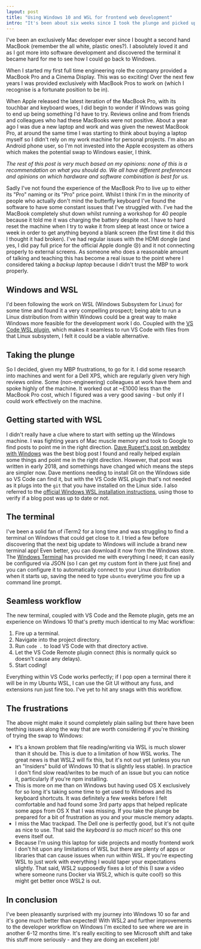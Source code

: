 ```yaml
---
layout: post
title: "Using Windows 10 and WSL for frontend web development"
intro: "It's been about six weeks since I took the plunge and picked up a Dell XPS with Windows 10. Today I'm sharing my experiences, both good and bad, of moving to Windows 10."
---
```


I've been an exclusively Mac developer ever since I bought a second hand MacBook
(remember the all white, plastic ones?). I absolutely loved it and as I got more
into software development and discovered the terminal it became hard for me to
see how I could go back to Windows.

When I started my first full time engineering role the company provided a
MacBook Pro and a Cinema Display. This was so exciting! Over the next few years
I was provided exclusively with MacBook Pros to work on (which I recognise is a
fortunate position to be in).

When Apple released the latest iteration of the MacBook Pro, with its touchbar
and keyboard woes, I did begin to wonder if Windows was going to end up being
something I'd have to try. Reviews online and from friends and colleagues who
had these MacBooks were not positive. About a year ago I was due a new laptop
and work and was given the newest MacBook Pro, at around the same time I was
starting to think about buying a laptop myself so I didn't rely on my work
machine for personal projects. I'm also an Android phone user, so I'm not
invested into the Apple ecosystem as others which makes the potential swap to
Windows easier, I think.

_The rest of this post is very much based on my opinions: none of this is a
recommendation on what you should do. We all have different preferences and
opinions on which hardware and software combination is best for us._

Sadly I've not found the experience of the MacBook Pro to live up to either its
"Pro" naming or its "Pro" price point. Whilst I think I'm in the minority of
people who actually don't mind the butterfly keyboard I've found the software to
have some constant issues that I've struggled with. I've had the MacBook
completely shut down whilst running a workshop for 40 people because it told me
it was charging the battery despite not. I have to hard reset the machine when I
try to wake it from sleep at least once or twice a week in order to get anything
beyond a blank screen (the first time it did this I thought it had broken). I've
had regular issues with the HDMI dongle (and yes, I did pay full price for the
official Apple dongle 😢) and it not connecting properly to external screens. As
someone who does a reasonable amount of talking and teaching this has become a
real issue to the point where I considered taking a _backup laptop_ because I
didn't trust the MBP to work properly.

## Windows and WSL

I'd been following the work on WSL (Windows Subsystem for Linux) for some time
and found it a very compelling prospect; being able to run a Linux distribution
from within Windows could be a great way to make Windows more feasible for the
development work I do. Coupled with the
[VS Code WSL plugin](https://marketplace.visualstudio.com/items?itemName=ms-vscode-remote.remote-wsl),
which makes it seamless to run VS Code with files from that Linux subsystem, I
felt it could be a viable alternative.

## Taking the plunge

So I decided, given my MBP frustrations, to go for it. I did some research into
machines and went for a Dell XPS, which are regularly given very high reviews
online. Some (non-engineering) colleagues at work have them and spoke highly of
the machine. It worked out at ~£1000 less than the MacBook Pro cost, which I
figured was a very good saving - but only if I could work effectively on the
machine.

## Getting started with WSL

I didn't really have a clue where to start with setting up the Windows machine.
I was fighting years of Mac muscle memory and took to Google to find posts to
point me in the right direction.
[Dave Rupert's post on webdev with Windows](https://daverupert.com/2018/04/developing-on-windows-with-wsl-and-visual-studio-code/)
was the best blog post I found and really helped explain some things and point
me in the right direction. However, that post was written in early 2018, and
somethings have changed which means the steps are simpler now. Dave mentions
needing to install Git on the Windows side so VS Code can find it, but with the
VS Code WSL plugin that's not needed as it plugs into the `git` that you have
installed on the Linux side. I also referred to the
[official Windows WSL installation instructions](https://docs.microsoft.com/en-us/windows/wsl/install-win10),
using those to verify if a blog post was up to date or not.

## The terminal

I've been a solid fan of iTerm2 for a long time and was struggling to find a
terminal on Windows that could get close to it. I tried a few before discovering
that the next big update to Windows will include a brand new terminal app! Even
better, you can download it now from the Windows store. The
[Windows Terminal](https://github.com/Microsoft/Terminal) has provided me with
everything I need; it can easily be configured via JSON (so I can get my custom
font in there just fine) and you can configure it to automatically connect to
your Linux distribution when it starts up, saving the need to type `ubuntu`
everytime you fire up a command line prompt.

## Seamless workflow

The new terminal, coupled with VS Code and the Remote plugin, gets me an
experience on Windows 10 that's pretty much identical to my Mac workflow:

1. Fire up a terminal.
1. Navigate into the project directory.
1. Run `code .` to load VS Code with that directory active.
1. Let the VS Code Remote plugin connect (this is normally quick so doesn't
   cause any delays).
1. Start coding!

Everything within VS Code works perfectly; if I pop open a terminal there it
will be in my Ubuntu WSL, I can use the Git UI without any fuss, and extensions
run just fine too. I've yet to hit any snags with this workflow.

## The frustrations

The above might make it sound completely plain sailing but there have been
teething issues along the way that are worth considering if you're thinking of
trying the swap to Windows:

* It's a known problem that file reading/writing via WSL is much slower than it
  should be. This is due to a limitation of how WSL works. The great news is
  that WSL2 will fix this, but it's not out yet (unless you run an "Insiders"
  build of Windows 10 that is slightly less stable). In practice I don't find
  slow read/writes to be much of an issue but you can notice it, particularly if
  you're npm installing.
* This is more on me than on Windows but having used OS X exclusively for so
  long it's taking some time to get used to Windows and its keyboard shortcuts.
  It was definitely a few weeks before I felt comfortable and had found some 3rd
  party apps that helped replicate some apps from OS X that I was missing. If
  you take the plunge be prepared for a bit of frustration as you and your
  muscle memory adapts.
* I miss the Mac trackpad. The Dell one is perfectly good, but it's not quite as
  nice to use. That said the _keyboard is so much nicer!_ so this one evens
  itself out.
* Because I'm using this laptop for side projects and mostly frontend work I
  don't hit upon any limitations of WSL but there are plenty of apps or
  libraries that can cause issues when run within WSL. If you're expecting WSL
  to just work with everything I would taper your expectations slightly. That
  said, WSL2 supposedly fixes a lot of this (I saw a video where someone runs
  Docker via WSL2, which is quite cool!) so this might get better once WSL2 is
  out.

## In conclusion

I've been pleasantly surprised with my journey into Windows 10 so far and it's
gone much better than expected! With WSL2 and further improvements to the
developer workflow on Windows I'm excited to see where we are in another 6-12
months time. It's really exciting to see Microsoft shift and take this stuff
more seriously - and they are doing an excellent job!
